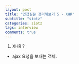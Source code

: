 ```yaml
---
layout: post
title: "면접질문 정리해보기 5 - XHR"
subtitle: "siotz"
categories: siotz
tags: interview
comments: true
---
```


1. XHR ?

- ajax 요청을 보내는 객체.
